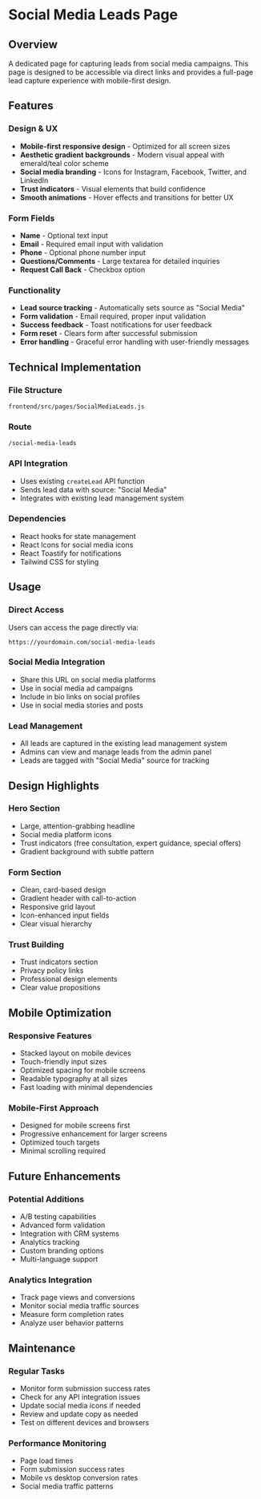 # Social Media Leads Page

## Overview
A dedicated page for capturing leads from social media campaigns. This page is designed to be accessible via direct links and provides a full-page lead capture experience with mobile-first design.

## Features

### Design & UX
- **Mobile-first responsive design** - Optimized for all screen sizes
- **Aesthetic gradient backgrounds** - Modern visual appeal with emerald/teal color scheme
- **Social media branding** - Icons for Instagram, Facebook, Twitter, and LinkedIn
- **Trust indicators** - Visual elements that build confidence
- **Smooth animations** - Hover effects and transitions for better UX

### Form Fields
- **Name** - Optional text input
- **Email** - Required email input with validation
- **Phone** - Optional phone number input
- **Questions/Comments** - Large textarea for detailed inquiries
- **Request Call Back** - Checkbox option

### Functionality
- **Lead source tracking** - Automatically sets source as "Social Media"
- **Form validation** - Email required, proper input validation
- **Success feedback** - Toast notifications for user feedback
- **Form reset** - Clears form after successful submission
- **Error handling** - Graceful error handling with user-friendly messages

## Technical Implementation

### File Structure
```
frontend/src/pages/SocialMediaLeads.js
```

### Route
```
/social-media-leads
```

### API Integration
- Uses existing `createLead` API function
- Sends lead data with source: "Social Media"
- Integrates with existing lead management system

### Dependencies
- React hooks for state management
- React Icons for social media icons
- React Toastify for notifications
- Tailwind CSS for styling

## Usage

### Direct Access
Users can access the page directly via:
```
https://yourdomain.com/social-media-leads
```

### Social Media Integration
- Share this URL on social media platforms
- Use in social media ad campaigns
- Include in bio links on social profiles
- Use in social media stories and posts

### Lead Management
- All leads are captured in the existing lead management system
- Admins can view and manage leads from the admin panel
- Leads are tagged with "Social Media" source for tracking

## Design Highlights

### Hero Section
- Large, attention-grabbing headline
- Social media platform icons
- Trust indicators (free consultation, expert guidance, special offers)
- Gradient background with subtle pattern

### Form Section
- Clean, card-based design
- Gradient header with call-to-action
- Responsive grid layout
- Icon-enhanced input fields
- Clear visual hierarchy

### Trust Building
- Trust indicators section
- Privacy policy links
- Professional design elements
- Clear value propositions

## Mobile Optimization

### Responsive Features
- Stacked layout on mobile devices
- Touch-friendly input sizes
- Optimized spacing for mobile screens
- Readable typography at all sizes
- Fast loading with minimal dependencies

### Mobile-First Approach
- Designed for mobile screens first
- Progressive enhancement for larger screens
- Optimized touch targets
- Minimal scrolling required

## Future Enhancements

### Potential Additions
- A/B testing capabilities
- Advanced form validation
- Integration with CRM systems
- Analytics tracking
- Custom branding options
- Multi-language support

### Analytics Integration
- Track page views and conversions
- Monitor social media traffic sources
- Measure form completion rates
- Analyze user behavior patterns

## Maintenance

### Regular Tasks
- Monitor form submission success rates
- Check for any API integration issues
- Update social media icons if needed
- Review and update copy as needed
- Test on different devices and browsers

### Performance Monitoring
- Page load times
- Form submission success rates
- Mobile vs desktop conversion rates
- Social media traffic patterns 